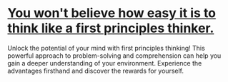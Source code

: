 
# [You won't believe how easy it is to think like a first principles thinker.](https://www.mindhaste.com/t/first-principles-thinking/you-wont-believe-how-easy-it-is-to-think-like-a-first-principles-thinker-80)

Unlock the potential of your mind with first principles thinking! This powerful approach to problem-solving and comprehension can help you gain a deeper understanding of your environment. Experience the advantages firsthand and discover the rewards for yourself.
    